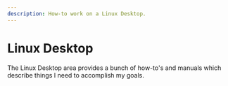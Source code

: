```yaml
---
description: How-to work on a Linux Desktop.
---
```


# Linux Desktop

The Linux Desktop area provides a bunch of how-to's and manuals which describe things I need to accomplish my goals.